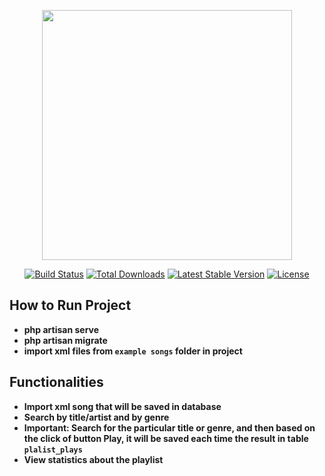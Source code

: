 <p align="center"><img src="https://res.cloudinary.com/dtfbvvkyp/image/upload/v1566331377/laravel-logolockup-cmyk-red.svg" width="400"></p>

<p align="center">
<a href="https://travis-ci.org/laravel/framework"><img src="https://travis-ci.org/laravel/framework.svg" alt="Build Status"></a>
<a href="https://packagist.org/packages/laravel/framework"><img src="https://poser.pugx.org/laravel/framework/d/total.svg" alt="Total Downloads"></a>
<a href="https://packagist.org/packages/laravel/framework"><img src="https://poser.pugx.org/laravel/framework/v/stable.svg" alt="Latest Stable Version"></a>
<a href="https://packagist.org/packages/laravel/framework"><img src="https://poser.pugx.org/laravel/framework/license.svg" alt="License"></a>
</p>

## How to Run Project



- **php artisan serve**
- **php artisan migrate**
- **import xml files from `example songs` folder in project**


## Functionalities
- **Import xml song that will be saved in database**
- **Search by title/artist and by genre**
- **Important: Search for the particular title or genre, and then based on the click of button Play, it will be saved each time the result in table `plalist_plays`**
- **View statistics about the playlist**
   
